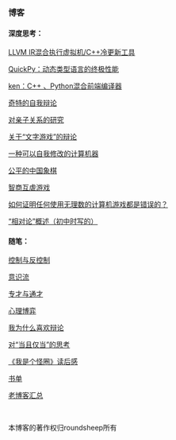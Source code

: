 ﻿
### 博客

#### 深度思考：

[LLVM IR混合执行虚拟机/C++冷更新工具](/blog/irvm.md)

[QuickPy：动态类型语言的终极性能](/blog/qpy.md)

[ken：C++ 、Python混合前端编译器](/blog/ken.md)

[奇特的自我辩论](/blog/奇特的自我辩论.md)

[对亲子关系的研究](/blog/对亲子关系的研究.md)

[关于“文字游戏”的辩论](/blog/关于文字游戏的辩论.md)

[一种可以自我修改的计算机器](/blog/一种可以自我修改的计算机器.md)

[公平的中国象棋](/blog/公平的中国象棋.md)

[智商互虐游戏](/blog/智商互虐游戏.md)

[如何证明任何使用无理数的计算机游戏都是错误的？](/blog/如何证明任何使用无理数的计算机游戏都是错误的.md)

[“相对论”概述（初中时写的）](/blog/相对论概述.md)

#### 随笔：

[控制与反控制](/blog/控制与反控制.md)

[意识流](/blog/意识流.md)

[专才与通才](/blog/专才与通才.md)

[心理博弈](/blog/心理博弈.md)

[我为什么喜欢辩论](/blog/我为什么喜欢辩论.md)

[对“当且仅当”的思考](/blog/对当且仅当的思考.md)

[《我是个怪圈》读后感](/blog/我是个怪圈读后感.md)

[书单](/blog/书单.md)

[老博客汇总](/blog/老博客汇总.md)


<br/>

本博客的著作权归roundsheep所有
